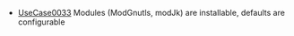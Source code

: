   * [UseCase0033](UseCase0033.md) Modules (ModGnutls, modJk) are installable, defaults are configurable